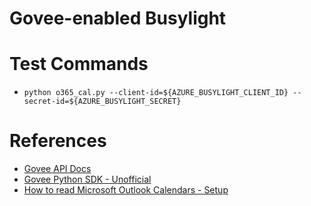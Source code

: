 # Govee-enabled Busylight

# Test Commands

- `python o365_cal.py --client-id=${AZURE_BUSYLIGHT_CLIENT_ID} --secret-id=${AZURE_BUSYLIGHT_SECRET}`

# References

- [Govee API Docs](https://govee-public.s3.amazonaws.com/developer-docs/GoveeAPIReference.pdf)
- [Govee Python SDK - Unofficial](https://github.com/LaggAt/python-govee-api)
- [How to read Microsoft Outlook Calendars - Setup](https://pietrowicz-eric.medium.com/how-to-read-microsoft-outlook-calendars-with-python-bdf257132318)
